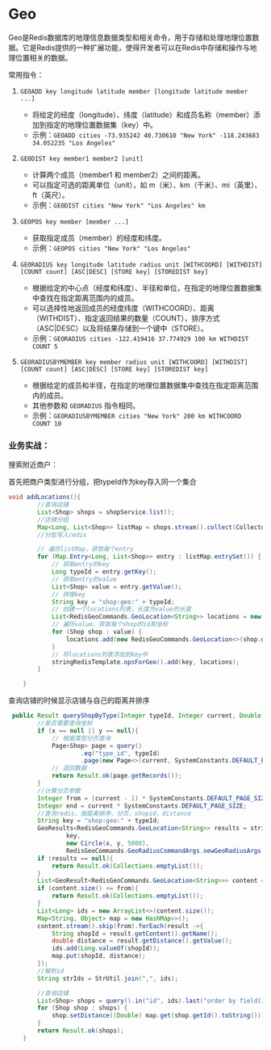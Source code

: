 # Geo

Geo是Redis数据库的地理信息数据类型和相关命令，用于存储和处理地理位置数据。它是Redis提供的一种扩展功能，使得开发者可以在Redis中存储和操作与地理位置相关的数据。

常用指令：

1. `GEOADD key longitude latitude member [longitude latitude member ...]`
   
   - 将给定的经度（longitude）、纬度（latitude）和成员名称（member）添加到指定的地理位置数据集（key）中。
   - 示例：`GEOADD cities -73.935242 40.730610 "New York" -118.243683 34.052235 "Los Angeles"`

2. `GEODIST key member1 member2 [unit]`
   
   - 计算两个成员（member1 和 member2）之间的距离。
   - 可以指定可选的距离单位（unit），如 m（米）、km（千米）、mi（英里）、ft（英尺）。
   - 示例：`GEODIST cities "New York" "Los Angeles" km`

3. `GEOPOS key member [member ...]`
   
   - 获取指定成员（member）的经度和纬度。
   - 示例：`GEOPOS cities "New York" "Los Angeles"`

4. `GEORADIUS key longitude latitude radius unit [WITHCOORD] [WITHDIST] [COUNT count] [ASC|DESC] [STORE key] [STOREDIST key]`
   
   - 根据给定的中心点（经度和纬度）、半径和单位，在指定的地理位置数据集中查找在指定距离范围内的成员。
   - 可以选择性地返回成员的经度纬度（WITHCOORD）、距离（WITHDIST）、指定返回结果的数量（COUNT）、排序方式（ASC|DESC）以及将结果存储到一个键中（STORE）。
   - 示例：`GEORADIUS cities -122.419416 37.774929 100 km WITHDIST COUNT 5`

5. `GEORADIUSBYMEMBER key member radius unit [WITHCOORD] [WITHDIST] [COUNT count] [ASC|DESC] [STORE key] [STOREDIST key]`
   
   - 根据给定的成员和半径，在指定的地理位置数据集中查找在指定距离范围内的成员。
   - 其他参数和 `GEORADIUS` 指令相同。
   - 示例：`GEORADIUSBYMEMBER cities "New York" 200 km WITHCOORD COUNT 10`

### 业务实战：

搜索附近商户：

首先把商户类型进行分组，把typeId作为key存入同一个集合

```java
void addLocations(){
        //查询店铺
        List<Shop> shops = shopService.list();
        //店铺分组
        Map<Long, List<Shop>> listMap = shops.stream().collect(Collectors.groupingBy(Shop::getTypeId));
        //分批写入redis

        // 遍历listMap，获取每个entry
        for (Map.Entry<Long, List<Shop>> entry : listMap.entrySet()) {
            // 获取entry的key
            Long typeId = entry.getKey();
            // 获取entry的value
            List<Shop> value = entry.getValue();
            // 拼接key
            String key = "shop:geo:" + typeId;
            // 创建一个locations列表，长度为value的长度
            List<RedisGeoCommands.GeoLocation<String>> locations = new ArrayList<>(value.size());
            // 遍历value，获取每个shop的id和坐标
            for (Shop shop : value) {
                locations.add(new RedisGeoCommands.GeoLocation<>(shop.getId().toString(), new Point(shop.getX(), shop.getY())));
            }
            // 将locations列表添加到key中
            stringRedisTemplate.opsForGeo().add(key, locations);
        }

    }
```

查询店铺的时候显示店铺与自己的距离并排序

```java
 public Result queryShopByType(Integer typeId, Integer current, Double x, Double y) {
        //是否需要查询坐标
        if (x == null || y == null){
            // 根据类型分页查询
            Page<Shop> page = query()
                    .eq("type_id", typeId)
                    .page(new Page<>(current, SystemConstants.DEFAULT_PAGE_SIZE));
            // 返回数据
            return Result.ok(page.getRecords());
        }
        //计算分页参数
        Integer from = (current - 1) * SystemConstants.DEFAULT_PAGE_SIZE;
        Integer end = current * SystemConstants.DEFAULT_PAGE_SIZE;
        //查询redis，按距离排序，分页，shopid，distance
        String key = "shop:geo:" + typeId;
        GeoResults<RedisGeoCommands.GeoLocation<String>> results = stringRedisTemplate.opsForGeo().radius(
                key,
                new Circle(x, y, 5000),
                RedisGeoCommands.GeoRadiusCommandArgs.newGeoRadiusArgs().includeDistance().limit(end));
        if (results == null){
            return Result.ok(Collections.emptyList());
        }
        List<GeoResult<RedisGeoCommands.GeoLocation<String>>> content = results.getContent();
        if (content.size() <= from){
            return Result.ok(Collections.emptyList());
        }
        List<Long> ids = new ArrayList<>(content.size());
        Map<String, Object> map = new HashMap<>();
        content.stream().skip(from).forEach(result ->{
            String shopId = result.getContent().getName();
            double distance = result.getDistance().getValue();
            ids.add(Long.valueOf(shopId));
            map.put(shopId, distance);
        });
        //解析id
        String strIds = StrUtil.join(",", ids);

        //查询店铺
        List<Shop> shops = query().in("id", ids).last("order by field(id," + strIds + ")").list();
        for (Shop shop : shops) {
            shop.setDistance((Double) map.get(shop.getId().toString()));
        }
        return Result.ok(shops);
    }
```


